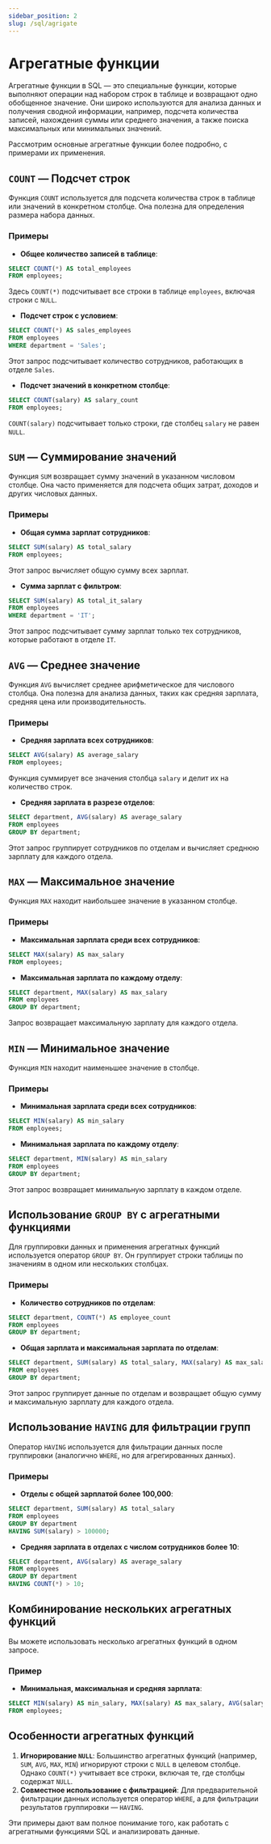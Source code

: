 ```yaml
---
sidebar_position: 2
slug: /sql/agrigate
---
```


# Агрегатные функции

Агрегатные функции в SQL — это специальные функции, которые выполняют операции над набором строк в таблице и возвращают одно обобщенное значение. Они широко используются для анализа данных и получения сводной информации, например, подсчета количества записей, нахождения суммы или среднего значения, а также поиска максимальных или минимальных значений.

Рассмотрим основные агрегатные функции более подробно, с примерами их применения.

## `COUNT` — Подсчет строк

Функция `COUNT` используется для подсчета количества строк в таблице или значений в конкретном столбце. Она полезна для определения размера набора данных.

### Примеры

- **Общее количество записей в таблице**:

```sql
SELECT COUNT(*) AS total_employees
FROM employees;
```

Здесь `COUNT(*)` подсчитывает все строки в таблице `employees`, включая строки с `NULL`.

- **Подсчет строк с условием**:

```sql
SELECT COUNT(*) AS sales_employees
FROM employees
WHERE department = 'Sales';
```

Этот запрос подсчитывает количество сотрудников, работающих в отделе `Sales`.

- **Подсчет значений в конкретном столбце**:

```sql
SELECT COUNT(salary) AS salary_count
FROM employees;
```

`COUNT(salary)` подсчитывает только строки, где столбец `salary` не равен `NULL`.

## `SUM` — Суммирование значений

Функция `SUM` возвращает сумму значений в указанном числовом столбце. Она часто применяется для подсчета общих затрат, доходов и других числовых данных.

### Примеры

- **Общая сумма зарплат сотрудников**:

```sql
SELECT SUM(salary) AS total_salary
FROM employees;
```

Этот запрос вычисляет общую сумму всех зарплат.

- **Сумма зарплат с фильтром**:

```sql
SELECT SUM(salary) AS total_it_salary
FROM employees
WHERE department = 'IT';
```

Этот запрос подсчитывает сумму зарплат только тех сотрудников, которые работают в отделе `IT`.

## `AVG` — Среднее значение

Функция `AVG` вычисляет среднее арифметическое для числового столбца. Она полезна для анализа данных, таких как средняя зарплата, средняя цена или производительность.

### Примеры

- **Средняя зарплата всех сотрудников**:

```sql
SELECT AVG(salary) AS average_salary
FROM employees;
```

Функция суммирует все значения столбца `salary` и делит их на количество строк.

- **Средняя зарплата в разрезе отделов**:

```sql
SELECT department, AVG(salary) AS average_salary
FROM employees
GROUP BY department;
```

Этот запрос группирует сотрудников по отделам и вычисляет среднюю зарплату для каждого отдела.

## `MAX` — Максимальное значение

Функция `MAX` находит наибольшее значение в указанном столбце.

### Примеры

- **Максимальная зарплата среди всех сотрудников**:

```sql
SELECT MAX(salary) AS max_salary
FROM employees;
```

- **Максимальная зарплата по каждому отделу**:

```sql
SELECT department, MAX(salary) AS max_salary
FROM employees
GROUP BY department;
```

Запрос возвращает максимальную зарплату для каждого отдела.

## `MIN` — Минимальное значение

Функция `MIN` находит наименьшее значение в столбце.

### Примеры

- **Минимальная зарплата среди всех сотрудников**:

```sql
SELECT MIN(salary) AS min_salary
FROM employees;
```

- **Минимальная зарплата по каждому отделу**:

```sql
SELECT department, MIN(salary) AS min_salary
FROM employees
GROUP BY department;
```

Этот запрос возвращает минимальную зарплату в каждом отделе.

## Использование `GROUP BY` с агрегатными функциями

Для группировки данных и применения агрегатных функций используется оператор `GROUP BY`. Он группирует строки таблицы по значениям в одном или нескольких столбцах.

### Примеры

- **Количество сотрудников по отделам**:

```sql
SELECT department, COUNT(*) AS employee_count
FROM employees
GROUP BY department;
```

- **Общая зарплата и максимальная зарплата по отделам**:

```sql
SELECT department, SUM(salary) AS total_salary, MAX(salary) AS max_salary
FROM employees
GROUP BY department;
```

Этот запрос группирует данные по отделам и возвращает общую сумму и максимальную зарплату для каждого отдела.

## Использование `HAVING` для фильтрации групп

Оператор `HAVING` используется для фильтрации данных после группировки (аналогично `WHERE`, но для агрегированных данных).

### Примеры

- **Отделы с общей зарплатой более 100,000**:

```sql
SELECT department, SUM(salary) AS total_salary
FROM employees
GROUP BY department
HAVING SUM(salary) > 100000;
```

- **Средняя зарплата в отделах с числом сотрудников более 10**:

```sql
SELECT department, AVG(salary) AS average_salary
FROM employees
GROUP BY department
HAVING COUNT(*) > 10;
```

## Комбинирование нескольких агрегатных функций

Вы можете использовать несколько агрегатных функций в одном запросе.

### Пример

- **Минимальная, максимальная и средняя зарплата**:

```sql
SELECT MIN(salary) AS min_salary, MAX(salary) AS max_salary, AVG(salary) AS avg_salary
FROM employees;
```

## Особенности агрегатных функций

1. **Игнорирование `NULL`**: Большинство агрегатных функций (например, `SUM`, `AVG`, `MAX`, `MIN`) игнорируют строки с `NULL` в целевом столбце. Однако `COUNT(*)` учитывает все строки, включая те, где столбцы содержат `NULL`.
2. **Совместное использование с фильтрацией**: Для предварительной фильтрации данных используется оператор `WHERE`, а для фильтрации результатов группировки — `HAVING`.

Эти примеры дают вам полное понимание того, как работать с агрегатными функциями SQL и анализировать данные. 
